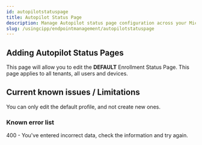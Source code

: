 ```yaml
---
id: autopilotstatuspage
title: Autopilot Status Page
description: Manage Autopilot status page configuration across your Microsoft 365 tenants.
slug: /usingcipp/endpointmanagement/autopilotstatuspage
---
```


## Adding Autopilot Status Pages

This page will allow you to edit the **DEFAULT** Enrollment Status Page. This page applies to all tenants, all users and devices.

## Current known issues / Limitations

You can only edit the default profile, and not create new ones.

### Known error list

400 - You've entered incorrect data, check the information and try again.
